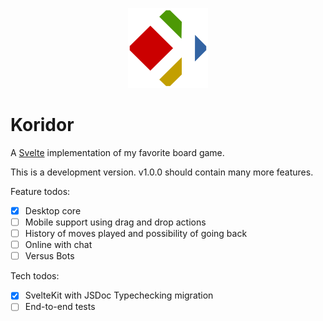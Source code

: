 <p align="center">
  <a href="https://koridor.cc" target="_blank" rel="noopener noreferrer">
    <img src="static/koridor.svg" width="128" alt="Koridor logo">
  </a>
</p>

# Koridor

A [Svelte](https://svelte.dev) implementation of my favorite board game.

This is a development version. v1.0.0 should contain many more features.

Feature todos:

- [x] Desktop core
- [ ] Mobile support using drag and drop actions
- [ ] History of moves played and possibility of going back
- [ ] Online with chat
- [ ] Versus Bots

Tech todos:

- [x] SvelteKit with JSDoc Typechecking migration
- [ ] End-to-end tests